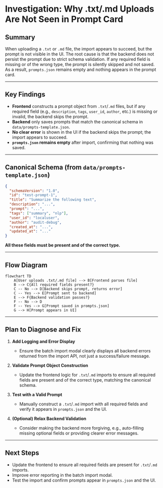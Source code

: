 # Investigation: Why .txt/.md Uploads Are Not Seen in Prompt Card

## Summary

When uploading a `.txt` or `.md` file, the import appears to succeed, but the prompt is not visible in the UI. The root cause is that the backend does not persist the prompt due to strict schema validation. If any required field is missing or of the wrong type, the prompt is silently skipped and not saved. As a result, `prompts.json` remains empty and nothing appears in the prompt card.

---

## Key Findings

- **Frontend** constructs a prompt object from `.txt`/`.md` files, but if any required field (e.g., `description`, `tags`, `user_id`, `author`, etc.) is missing or invalid, the backend skips the prompt.
- **Backend** only saves prompts that match the canonical schema in `data/prompts-template.json`.
- **No clear error** is shown in the UI if the backend skips the prompt; the import appears to succeed.
- **`prompts.json` remains empty** after import, confirming that nothing was saved.

---

## Canonical Schema (from `data/prompts-template.json`)

```json
{
  "schemaVersion": "1.0",
  "id": "test-prompt-1",
  "title": "Summarize the following text",
  "description": "...",
  "prompt": "...",
  "tags": ["summary", "nlp"],
  "user_id": "localuser",
  "author": "audit-debug",
  "created_at": "...",
  "updated_at": "..."
}
```
**All these fields must be present and of the correct type.**

---

## Flow Diagram

```mermaid
flowchart TD
    A[User uploads .txt/.md file] --> B[Frontend parses file]
    B --> C{All required fields present?}
    C -- No --> D[Backend skips prompt, returns error]
    C -- Yes --> E[Prompt sent to backend]
    E --> F{Backend validation passes?}
    F -- No --> D
    F -- Yes --> G[Prompt saved in prompts.json]
    G --> H[Prompt appears in UI]
```

---

## Plan to Diagnose and Fix

1. **Add Logging and Error Display**
   - Ensure the batch import modal clearly displays all backend errors returned from the import API, not just a success/failure message.

2. **Validate Prompt Object Construction**
   - Update the frontend logic for `.txt`/`.md` imports to ensure all required fields are present and of the correct type, matching the canonical schema.

3. **Test with a Valid Prompt**
   - Manually construct a `.txt`/`.md` import with all required fields and verify it appears in `prompts.json` and the UI.

4. **(Optional) Relax Backend Validation**
   - Consider making the backend more forgiving, e.g., auto-filling missing optional fields or providing clearer error messages.

---

## Next Steps

- Update the frontend to ensure all required fields are present for `.txt`/`.md` imports.
- Improve error reporting in the batch import modal.
- Test the import and confirm prompts appear in `prompts.json` and the UI.